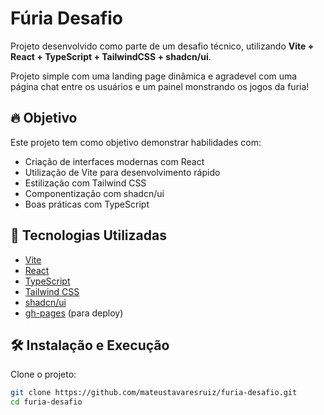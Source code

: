 # Fúria Desafio

Projeto desenvolvido como parte de um desafio técnico, utilizando **Vite + React + TypeScript + TailwindCSS + shadcn/ui**.

Projeto simple com uma landing page dinâmica e agradevel com uma página chat entre os usuários e um painel monstrando os jogos da furia!

## 🔥 Objetivo

Este projeto tem como objetivo demonstrar habilidades com:
- Criação de interfaces modernas com React
- Utilização de Vite para desenvolvimento rápido
- Estilização com Tailwind CSS
- Componentização com shadcn/ui
- Boas práticas com TypeScript

## 🚀 Tecnologias Utilizadas

- [Vite](https://vitejs.dev/)
- [React](https://react.dev/)
- [TypeScript](https://www.typescriptlang.org/)
- [Tailwind CSS](https://tailwindcss.com/)
- [shadcn/ui](https://ui.shadcn.com/)
- [gh-pages](https://www.npmjs.com/package/gh-pages) (para deploy)

## 🛠️ Instalação e Execução

Clone o projeto:
```bash
git clone https://github.com/mateustavaresruiz/furia-desafio.git
cd furia-desafio
